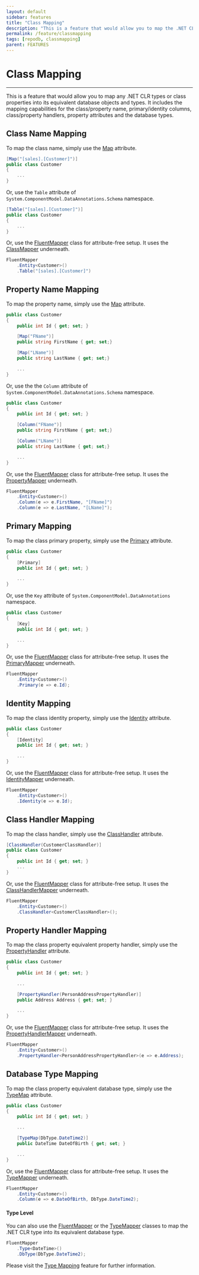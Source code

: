 ```yaml
---
layout: default
sidebar: features
title: "Class Mapping"
description: "This is a feature that would allow you to map the .NET CLR type (or class properties) into its equivalent database objects and types."
permalink: /feature/classmapping
tags: [repodb, classmapping]
parent: FEATURES
---
```


# Class Mapping

---

This is a feature that would allow you to map any .NET CLR types or class properties into its equivalent database objects and types. It includes the mapping capabilities for the class/property name, primary/identity columns, class/property handlers, property attributes and the database types.

## Class Name Mapping

To map the class name, simply use the [Map](/attribute/map) attribute.

```csharp
[Map("[sales].[Customer]")]
public class Customer
{
    ...
}
```

Or, use the `Table` attribute of `System.ComponentModel.DataAnnotations.Schema` namespace.

```csharp
[Table("[sales].[Customer]")]
public class Customer
{
    ...
}
```

Or, use the [FluentMapper](/mapper/fluentmapper) class for attribute-free setup. It uses the [ClassMapper](/mapper/classmapper) underneath.

```csharp
FluentMapper
    .Entity<Customer>()
    .Table("[sales].[Customer]")
```

## Property Name Mapping

To map the property name, simply use the [Map](/attribute/map) attribute.

```csharp
public class Customer
{
    public int Id { get; set; }

    [Map("FName")]
    public string FirstName { get; set;}

    [Map("LName")]
    public string LastName { get; set;}

    ...
}
```

Or, use the the `Column` attribute of `System.ComponentModel.DataAnnotations.Schema` namespace.

```csharp
public class Customer
{
    public int Id { get; set; }

    [Column("FName")]
    public string FirstName { get; set;}

    [Column("LName")]
    public string LastName { get; set;}

    ...
}
```

Or, use the [FluentMapper](/mapper/fluentmapper) class for attribute-free setup. It uses the [PropertyMapper](/mapper/propertymapper) underneath.

```csharp
FluentMapper
    .Entity<Customer>()
    .Column(e => e.FirstName, "[FName]")
    .Column(e => e.LastName, "[LName]");
```

## Primary Mapping

To map the class primary property, simply use the [Primary](/attribute/primary) attribute.

```csharp
public class Customer
{
    [Primary]
    public int Id { get; set; }

    ...
}
```

Or, use the `Key` attribute of `System.ComponentModel.DataAnnotations` namespace.

```csharp
public class Customer
{
    [Key]
    public int Id { get; set; }

    ...
}
```

Or, use the [FluentMapper](/mapper/fluentmapper) class for attribute-free setup. It uses the [PrimaryMapper](/mapper/primarymapper) underneath.

```csharp
FluentMapper
    .Entity<Customer>()
    .Primary(e => e.Id);
```

## Identity Mapping

To map the class identity property, simply use the [Identity](/attribute/identity) attribute.

```csharp
public class Customer
{
    [Identity]
    public int Id { get; set; }

    ...
}
```

Or, use the [FluentMapper](/mapper/fluentmapper) class for attribute-free setup. It uses the [IdentityMapper](/mapper/identitymapper) underneath.

```csharp
FluentMapper
    .Entity<Customer>()
    .Identity(e => e.Id);
```

## Class Handler Mapping

To map the class handler, simply use the [ClassHandler](/attribute/classhandler) attribute.

```csharp
[ClassHandler(CustomerClassHandler)]
public class Customer
{
    public int Id { get; set; }
    ...
}
```

Or, use the [FluentMapper](/mapper/fluentmapper) class for attribute-free setup. It uses the [ClassHandlerMapper](/mapper/classhandlermapper) underneath.

```csharp
FluentMapper
    .Entity<Customer>()
    .ClassHandler<CustomerClassHandler>();
```

## Property Handler Mapping

To map the class property equivalent property handler, simply use the [PropertyHandler](/attribute/propertyhandler) attribute.

```csharp
public class Customer
{
    public int Id { get; set; }

    ...

    [PropertyHandler(PersonAddressPropertyHandler)]
    public Address Address { get; set; }

    ...
}
```

Or, use the [FluentMapper](/mapper/fluentmapper) class for attribute-free setup. It uses the [PropertyHandlerMapper](/mapper/propertyhandlermapper) underneath.

```csharp
FluentMapper
    .Entity<Customer>()
    .PropertyHandler<PersonAddressPropertyHandler>(e => e.Address);
```

## Database Type Mapping

To map the class property equivalent database type, simply use the [TypeMap](/attribute/typemap) attribute.

```csharp
public class Customer
{
    public int Id { get; set; }

    ...

    [TypeMap(DbType.DateTime2)]
    public DateTime DateOfBirth { get; set; }

    ...
}
```

Or, use the [FluentMapper](/mapper/fluentmapper) class for attribute-free setup. It uses the [TypeMapper](/mapper/typemapper) underneath.

```csharp
FluentMapper
    .Entity<Customer>()
    .Column(e => e.DateOfBirth, DbType.DateTime2);
```

#### Type Level

You can also use the [FluentMapper](/mapper/fluentmapper) or the [TypeMapper](/mapper/typemapper) classes to map the .NET CLR type into its equivalent database type.

```csharp
FluentMapper
    .Type<DateTime>()
    .DbType(DbType.DateTime2);
```

Please visit the [Type Mapping](/feature/typemapping) feature for further information.
